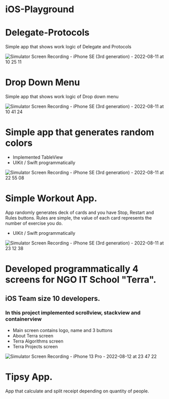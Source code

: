 # iOS-Playground

# Delegate-Protocols
Simple app that shows work logic of Delegate and Protocols

![Simulator Screen Recording - iPhone SE (3rd generation) - 2022-08-11 at 10 25 11](https://user-images.githubusercontent.com/3662112/184065186-7ab0783c-cb31-40ef-a703-457b2af5ae38.gif)




# Drop Down Menu
Simple app that shows work logic of Drop down menu

![Simulator Screen Recording - iPhone SE (3rd generation) - 2022-08-11 at 10 41 24](https://user-images.githubusercontent.com/3662112/184067475-cd411f86-4a74-4d5d-a850-efa35cd7a422.gif)




# Simple app that generates random colors

- Implemented TableView
- UIKit / Swift programmatically

![Simulator Screen Recording - iPhone SE (3rd generation) - 2022-08-11 at 22 55 08](https://user-images.githubusercontent.com/3662112/184191379-2f4495f5-ad95-4bad-8fa0-d4e260236e57.gif)




# Simple Workout App. 
App randomly generates deck of cards and you have Stop, Restart and Rules buttons. 
Rules are simple, the value of each card represents the number of exercise you do.
- UIKit / Swift programmatically

![Simulator Screen Recording - iPhone SE (3rd generation) - 2022-08-11 at 23 12 38](https://user-images.githubusercontent.com/3662112/184193699-21a4de89-fa0c-4ff2-a13d-b3b45ec21f28.gif)




# Developed programmatically 4 screens for NGO IT School "Terra". 
## iOS Team size 10 developers.
### In this project implemented scrollview, stackview and containerview

- Main screen contains logo, name and 3 buttons
- About Terra screen
- Terra Algorithms screen
- Terra Projects screen

![Simulator Screen Recording - iPhone 13 Pro - 2022-08-12 at 23 47 22](https://user-images.githubusercontent.com/3662112/184416805-fab3ca69-25dd-4454-be85-952cf599557c.gif)

# Tipsy App.
App that calculate and split receipt depending on quantity of people.


